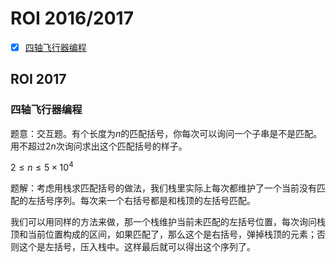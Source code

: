 # ROI 2016/2017

+ [x] [四轴飞行器编程](https://loj.ac/problem/2766)

## ROI 2017

### 四轴飞行器编程

题意：交互题。有个长度为$n$的匹配括号，你每次可以询问一个子串是不是匹配。用不超过$2n$次询问求出这个匹配括号的样子。 

$2 \le n \le 5 \times 10^4$

题解：考虑用栈求匹配括号的做法，我们栈里实际上每次都维护了一个当前没有匹配的左括号序列。每次来一个右括号都是和栈顶的左括号匹配。

我们可以用同样的方法来做，那一个栈维护当前未匹配的左括号位置，每次询问栈顶和当前位置构成的区间，如果匹配了，那么这个是右括号，弹掉栈顶的元素；否则这个是左括号，压入栈中。这样最后就可以得出这个序列了。
